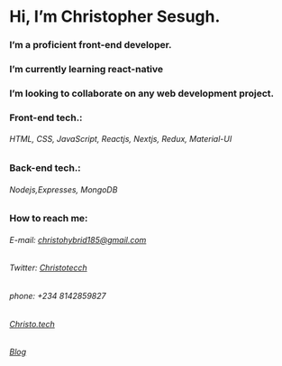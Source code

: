 
# Hi, I’m Christopher Sesugh.
### I’m a proficient front-end developer.
### I’m currently learning react-native
### I’m looking to collaborate on any web development project.
### Front-end tech.:
###### HTML, CSS, JavaScript, Reactjs, Nextjs, Redux, Material-UI
### Back-end tech.:
###### Nodejs,Expresses, MongoDB
### How to reach me:
###### E-mail: christohybrid185@gmail.com
###### Twitter: [Christotecch](http://twitter.com/christotecch)
###### phone: +234 8142859827
###### [Christo.tech](http://christo.tech)
###### [Blog](https://christotecch.com)

<!---
christophersesugh/christophersesugh is a ✨ special ✨ repository because its `README.md` (this file) appears on your GitHub profile.
You can click the Preview link to take a look at your changes.
--->
